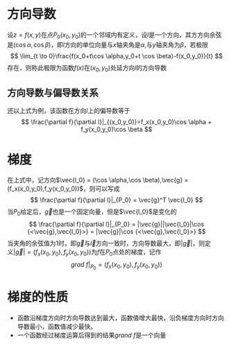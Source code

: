 # 方向导数
设$z =f(x,y)$在点$P_0(x_0,y_0)$的一个邻域内有定义，设$l$是一个方向，其方方向余弦是$(\cos \alpha,\cos \beta)$，即$l$方向的单位向量与$x$轴夹角是$\alpha$,与$y$轴夹角为$\beta$，若极限
$$
\lim_{t \to 0}\frac{f(x_0+t\cos \alpha,y_0+t \cos \beta)-f(x_0,y_0)}{t}
$$
存在，则称此极限为函数$f(x)$在$(x_0,y_0)$处延方向$l$的方向导数

## 方向导数与偏导数关系
还以上式为例，该函数在方向$l$上的偏导数等于
$$
\frac{\partial f}{\partial l}|_{(x_0,y_0)}=f_x(x_0,y_0)\cos \alpha + f_y(x_0,y_0)\cos \beta
$$

# 梯度
在上式中，记方向$\vec{l_0} = (\cos \alpha,\cos \beta),\vec{g} = (f_x(x_0,y_0),f_y(x_0,y_0))$，则可以写成
$$
\frac{\partial f}{\partial l}|_{P_0} = \vec{g}^T \vec{l_0}
$$
当$P_0$给定后，$\vec{g}$也是一个固定向量，但是$\vec{l_0}$是变化的
$$
\frac{\partial f}{\partial l}|_{P_0} = |\vec{g}||\vec{l_0}|\cos {<\vec{g},\vec{l_0}>} = |\vec{g}|\cos {<\vec{g},\vec{l_0}>}
$$
当夹角的余弦值为1时，即$\vec{g}$与$\vec{l}$方向一致时，方向导数最大，即$|\vec{g}|$，则定义$|\vec{g}| = (f_x(x_0,y_0),f_y(x_0,y_0))$为$f$在$P_0$点处的梯度，记作
$$
grad\ f|_{P_0} = (f_x(x_0,y_0),f_y(x_0,y_0))
$$

# 梯度的性质 
* 函数沿梯度方向时方向导数达到最大，函数值增大最快，沿负梯度方向时方向导数最小，函数值减少最快。
* 一个函数经过梯度运算后得到的结果$grand\ f$是一个向量



